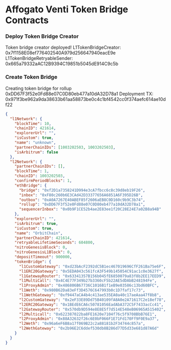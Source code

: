 # Affogato Venti Token Bridge Contracts

### Deploy Token Bridge Creator

Token bridge creator deployed!
L1TokenBridgeCreator: 0x7f1158E08ef776402540A979d256647940eacE9e
L1TokenBridgeRetryableSender: 0x665a79332aAC12B9394C19851b5045dE914C9c5b

### Create Token Bridge

Creating token bridge for rollup 0xDD67F3f52e0Fd88e07C0D80eb477a10dA32D78a1
Deployment TX: 0x971f3be962a9da38633b61aa58873be0c4c1bf4542cc0f374aefc614ae10df22

```json
{
  "l1Network": {
    "blockTime": 10,
    "chainID": 421614,
    "explorerUrl": "",
    "isCustom": true,
    "name": "unknown",
    "partnerChainIDs": [1003202503, 1003202503],
    "isArbitrum": false
  },
  "l2Network": {
    "partnerChainIDs": [],
    "blockTime": 1,
    "chainID": 1003202503,
    "confirmPeriodBlocks": 1,
    "ethBridge": {
      "bridge": "0xf2D1a7358241D994e3cA7fbcc6c8c39d8eb19F26",
      "inbox": "0xF80c260b6E3CAd42D33377656A6851A6F395D26B",
      "outbox": "0xA0A7267E40ABEF85f2606aEB8C0D160c9b9C3b74",
      "rollup": "0xDD67F3f52e0Fd88e07C0D80eb477a10dA32D78a1",
      "sequencerInbox": "0x0b9F1CE52b4ae2E83ee1f20C28E24E7a02B8a94B"
    },
    "explorerUrl": "",
    "isArbitrum": true,
    "isCustom": true,
    "name": "OrbitChain",
    "partnerChainID": 421614,
    "retryableLifetimeSeconds": 604800,
    "nitroGenesisBlock": 0,
    "nitroGenesisL1Block": 0,
    "depositTimeout": 900000,
    "tokenBridge": {
      "l1CustomGateway": "0xd23bAcF2392dC5B1ec467019696CfF261Ba75e6F",
      "l1ERC20Gateway": "0x5EDA043c561fcA3F549b145054C91ac1c0e3627f",
      "l1GatewayRouter": "0x63341357B156b045fE6850079a83f8b2EE17EED9",
      "l1MultiCall": "0x4C4E77F349b27b3360cF5b22AE5dDAbB248194Fe",
      "l1ProxyAdmin": "0x486806B67736C1016B1f1eB9e03586c13bd60BFC",
      "l1Weth": "0x980B62Da83eFf3D4576C647993b0c1D7faf17c73",
      "l1WethGateway": "0xf9447aCA4b4c413ae535EA0a40c17aeAaa47f8b8",
      "l2CustomGateway": "0x2eF33E89Dd75B40109fA8A0e2A71617C2e18ef78",
      "l2ERC20Gateway": "0x1BEdE6CA6c50781056EadAbA372C5F7433acCc41",
      "l2GatewayRouter": "0x570db9D594e8E8E5f7d514E548eB06965A515402",
      "l2Multicall": "0x622387022ba8FE1620e7104f76c5f9708BbB76E1",
      "l2ProxyAdmin": "0x88A32632f26c6E0bF066F1E71Fd170Ff9F0E9a37",
      "l2Weth": "0x96a6eF6B8a17f069B22c2a88181b2F34744c857a",
      "l2WethGateway": "0x2b96E2C6ddef530db8B286d77D5d33e681d87A6d"
    }
  }
}
```
